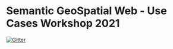 # Semantic GeoSpatial Web - Use Cases Workshop 2021

[![Gitter](https://badges.gitter.im/lotico/community.svg)](https://gitter.im/lotico/community?utm_source=badge&utm_medium=badge&utm_campaign=pr-badge)
